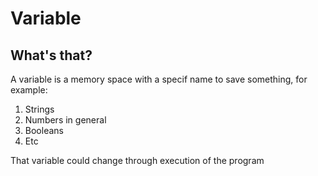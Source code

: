 # Variable

## What's that?

A variable is a memory space with a specif name to save something, for example:
1. Strings
2. Numbers in general 
3. Booleans
4. Etc

That variable could change through execution of the program